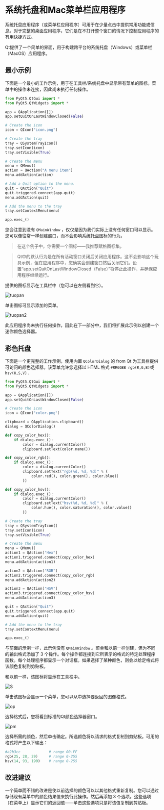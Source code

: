 # 系统托盘和Mac菜单栏应用程序

系统托盘应用程序（或菜单栏应用程序）可用于在少量点击中提供常用功能或信息。对于完整的桌面应用程序，它们是在不打开整个窗口的情况下控制应用程序的有用快捷方式。

Qt提供了一个简单的界面，用于构建跨平台的系统托盘（Windows）或菜单栏（MacOS）应用程序。

## 最小示例

下面是一个最小的工作示例，用于在工具栏/系统托盘中显示带有菜单的图标。菜单中的操作未连接，因此尚未执行任何操作。

```python
from PyQt5.QtGui import *
from PyQt5.QtWidgets import *

app = QApplication([])
app.setQuitOnLastWindowClosed(False)

# Create the icon
icon = QIcon("icon.png")

# Create the tray
tray = QSystemTrayIcon()
tray.setIcon(icon)
tray.setVisible(True)

# Create the menu
menu = QMenu()
action = QAction("A menu item")
menu.addAction(action)

# Add a Quit option to the menu.
quit = QAction("Quit")
quit.triggered.connect(app.quit)
menu.addAction(quit)

# Add the menu to the tray
tray.setContextMenu(menu)

app.exec_()
```

您会注意到没有 `QMainWindow` ，仅仅是因为我们实际上没有任何窗口可以显示。您可以像往常一样创建窗口，而不会影响系统托盘图标的行为。

> 在这个例子中，你需要一个图标——我推荐赋格图标集。
<!--split-->
> Qt中的默认行为是在所有活动窗口关闭后关闭应用程序。这不会影响这个玩具示例，但在应用程序中，您确实会创建窗口然后关闭它们。设置“app.setQuitOnLastWindowClosed（False）”将停止此操作，并确保应用程序继续运行。

提供的图标显示在工具栏中（您可以在左侧看到它）。

![tuopan](../imgs/5/systemtray-1.webp "菜单栏上显示的系统托盘图标（作为便便表情符号）")

单击图标可显示添加的菜单。

![tuopan2](../imgs/5/systemtray-2.webp "菜单展开的系统托盘图标")

此应用程序尚未执行任何操作，因此在下一部分中，我们将扩展此示例以创建一个迷你颜色选择器。

## 彩色托盘

下面是一个更完整的工作示例，使用内置 `QColorDialog` 的 from Qt 为工具栏提供可访问的颜色选择器。该菜单允许您选择以 HTML 格式 `#RRGGBB rgb(R,G,B)`或 `hsv(H,S,V)` .

```python
from PyQt5.QtGui import *
from PyQt5.QtWidgets import *

app = QApplication([])
app.setQuitOnLastWindowClosed(False)

# Create the icon
icon = QIcon("color.png")

clipboard = QApplication.clipboard()
dialog = QColorDialog()

def copy_color_hex():
    if dialog.exec_():
        color = dialog.currentColor()
        clipboard.setText(color.name())

def copy_color_rgb():
    if dialog.exec_():
        color = dialog.currentColor()
        clipboard.setText("rgb(%d, %d, %d)" % (
            color.red(), color.green(), color.blue()
        ))

def copy_color_hsv():
    if dialog.exec_():
        color = dialog.currentColor()
        clipboard.setText("hsv(%d, %d, %d)" % (
            color.hue(), color.saturation(), color.value()
        ))

# Create the tray
tray = QSystemTrayIcon()
tray.setIcon(icon)
tray.setVisible(True)

# Create the menu
menu = QMenu()
action1 = QAction("Hex")
action1.triggered.connect(copy_color_hex)
menu.addAction(action1)

action2 = QAction("RGB")
action2.triggered.connect(copy_color_rgb)
menu.addAction(action2)

action3 = QAction("HSV")
action3.triggered.connect(copy_color_hsv)
menu.addAction(action3)

quit = QAction("Quit")
quit.triggered.connect(app.quit)
menu.addAction(quit)

# Add the menu to the tray
tray.setContextMenu(menu)

app.exec_()
```

与前面的示例一样，此示例没有 `QMainWindow` 。菜单和以前一样创建，但为不同的输出格式添加了 3 个操作。每个操作都连接到它所表示的格式的特定处理程序函数。每个处理程序都显示一个对话框，如果选择了某种颜色，则会以给定格式将该颜色复制到剪贴板。

和以前一样，该图标将显示在工具栏中。

![S](../imgs/5/system-colorpicker-1.webp "Mac 菜单栏上的颜色选择器图标（左侧）")

单击该图标会显示一个菜单，您可以从中选择要返回的图像格式。

![op](../imgs/5/system-colorpicker-2.webp "返回所选颜色（十六进制、RGB 或 HSV）的选项")

选择格式后，您将看到标准的Qt颜色选择器窗口。

![pm](../imgs/5/system-colorpicker-3.webp "PyQt 提供对系统对话框的访问，例如这个 Mac 颜色选择器")

选择所需的颜色，然后单击确定。所选颜色将以请求的格式复制到剪贴板。可用的格式将产生以下输出：

```python
#a2b3cc             # range 00-FF
rgb(25, 28, 29)     # range 0-255
hsv(14, 93, 199)    # range 0-255
```

## 改进建议

一个简单而不错的改进是使以前选择的颜色可以以其他格式重新复制。您可以通过存储现有菜单中的颜色结果值来执行此操作。然后再添加 3 个选项，这些选项（在菜单上）显示它们的返回值——单击这些选项只是将该值复制到剪贴板。

